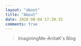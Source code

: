```yaml
---
layout: "about"
title: "About"
date: 2020-08-04 17:39:32
comments: true
---
```

> ImaginingMe-AnitaK's Blog

